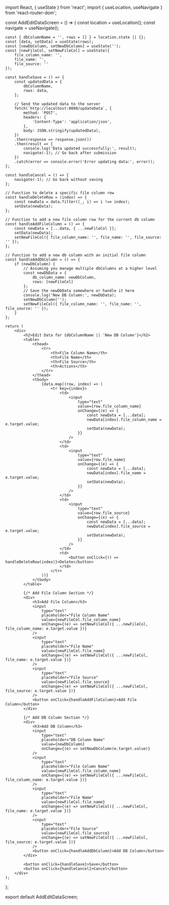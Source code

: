 import React, { useState } from 'react';
import { useLocation, useNavigate } from 'react-router-dom';

const AddEditDataScreen = () => {
    const location = useLocation();
    const navigate = useNavigate();
    
    const { dbColumnName = '', rows = [] } = location.state || {};
    const [data, setData] = useState(rows);
    const [newDbColumn, setNewDbColumn] = useState('');
    const [newFileCol, setNewFileCol] = useState({
        file_column_name: '',
        file_name: '',
        file_source: ''
    });

    const handleSave = () => {
        const updatedData = {
            dbColumnName,
            rows: data,
        };
        
        // Send the updated data to the server
        fetch(`http://localhost:8080/updateData`, {
            method: 'POST',
            headers: {
                'Content-Type': 'application/json',
            },
            body: JSON.stringify(updatedData),
        })
        .then(response => response.json())
        .then(result => {
            console.log('Data updated successfully:', result);
            navigate(-1); // Go back after submission
        })
        .catch(error => console.error('Error updating data:', error));
    };

    const handleCancel = () => {
        navigate(-1); // Go back without saving
    };

    // Function to delete a specific file column row
    const handleDeleteRow = (index) => {
        const newData = data.filter((_, i) => i !== index);
        setData(newData);
    };

    // Function to add a new file column row for the current db column
    const handleAddFileColumn = () => {
        const newData = [...data, { ...newFileCol }];
        setData(newData);
        setNewFileCol({ file_column_name: '', file_name: '', file_source: '' });
    };

    // Function to add a new db column with an initial file column
    const handleAddDbColumn = () => {
        if (newDbColumn) {
            // Assuming you manage multiple dbColumns at a higher level
            const newDbData = {
                db_column_name: newDbColumn,
                rows: [newFileCol]
            };
            // Save the newDbData somewhere or handle it here
            console.log('New DB Column:', newDbData);
            setNewDbColumn('');
            setNewFileCol({ file_column_name: '', file_name: '', file_source: '' });
        }
    };

    return (
        <div>
            <h2>Edit Data for {dbColumnName || 'New DB Column'}</h2>
            <table>
                <thead>
                    <tr>
                        <th>File Column Name</th>
                        <th>File Name</th>
                        <th>File Source</th>
                        <th>Actions</th>
                    </tr>
                </thead>
                <tbody>
                    {data.map((row, index) => (
                        <tr key={index}>
                            <td>
                                <input
                                    type="text"
                                    value={row.file_column_name}
                                    onChange={(e) => {
                                        const newData = [...data];
                                        newData[index].file_column_name = e.target.value;
                                        setData(newData);
                                    }}
                                />
                            </td>
                            <td>
                                <input
                                    type="text"
                                    value={row.file_name}
                                    onChange={(e) => {
                                        const newData = [...data];
                                        newData[index].file_name = e.target.value;
                                        setData(newData);
                                    }}
                                />
                            </td>
                            <td>
                                <input
                                    type="text"
                                    value={row.file_source}
                                    onChange={(e) => {
                                        const newData = [...data];
                                        newData[index].file_source = e.target.value;
                                        setData(newData);
                                    }}
                                />
                            </td>
                            <td>
                                <button onClick={() => handleDeleteRow(index)}>Delete</button>
                            </td>
                        </tr>
                    ))}
                </tbody>
            </table>
            
            {/* Add File Column Section */}
            <div>
                <h3>Add File Column</h3>
                <input
                    type="text"
                    placeholder="File Column Name"
                    value={newFileCol.file_column_name}
                    onChange={(e) => setNewFileCol({ ...newFileCol, file_column_name: e.target.value })}
                />
                <input
                    type="text"
                    placeholder="File Name"
                    value={newFileCol.file_name}
                    onChange={(e) => setNewFileCol({ ...newFileCol, file_name: e.target.value })}
                />
                <input
                    type="text"
                    placeholder="File Source"
                    value={newFileCol.file_source}
                    onChange={(e) => setNewFileCol({ ...newFileCol, file_source: e.target.value })}
                />
                <button onClick={handleAddFileColumn}>Add File Column</button>
            </div>

            {/* Add DB Column Section */}
            <div>
                <h3>Add DB Column</h3>
                <input
                    type="text"
                    placeholder="DB Column Name"
                    value={newDbColumn}
                    onChange={(e) => setNewDbColumn(e.target.value)}
                />
                <input
                    type="text"
                    placeholder="File Column Name"
                    value={newFileCol.file_column_name}
                    onChange={(e) => setNewFileCol({ ...newFileCol, file_column_name: e.target.value })}
                />
                <input
                    type="text"
                    placeholder="File Name"
                    value={newFileCol.file_name}
                    onChange={(e) => setNewFileCol({ ...newFileCol, file_name: e.target.value })}
                />
                <input
                    type="text"
                    placeholder="File Source"
                    value={newFileCol.file_source}
                    onChange={(e) => setNewFileCol({ ...newFileCol, file_source: e.target.value })}
                />
                <button onClick={handleAddDbColumn}>Add DB Column</button>
            </div>

            <button onClick={handleSave}>Save</button>
            <button onClick={handleCancel}>Cancel</button>
        </div>
    );
};

export default AddEditDataScreen;
